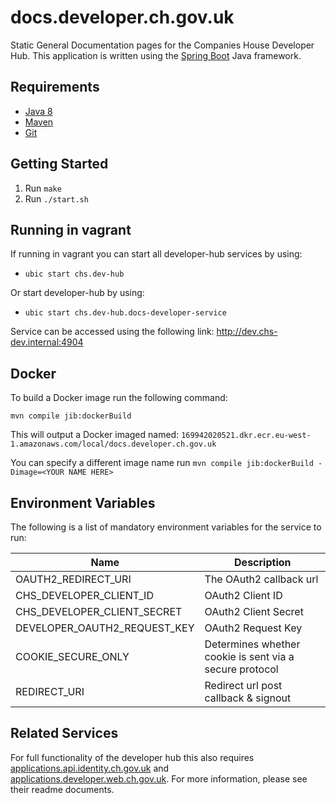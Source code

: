 # **docs.developer.ch.gov.uk**

Static General Documentation pages for the Companies House Developer Hub. This application is written using the [Spring Boot](http://projects.spring.io/spring-boot/) Java framework.

## Requirements

- [Java 8](http://www.oracle.com/technetwork/java/javase/downloads/jdk8-downloads-2133151.html)
- [Maven](https://maven.apache.org/download.cgi)
- [Git](https://git-scm.com/downloads)

## Getting Started
1. Run `make`
2. Run `./start.sh`

## Running in vagrant
If running in vagrant you can start all developer-hub services by using:
- `ubic start chs.dev-hub`

Or start developer-hub by using:
- `ubic start chs.dev-hub.docs-developer-service`

Service can be accessed using the following link: http://dev.chs-dev.internal:4904

## Docker
To build a Docker image run the following command:

```
mvn compile jib:dockerBuild
```

This will output a Docker imaged named: `169942020521.dkr.ecr.eu-west-1.amazonaws.com/local/docs.developer.ch.gov.uk`

You can specify a different image name run `mvn compile jib:dockerBuild -Dimage=<YOUR NAME HERE>`

## Environment Variables
The following is a list of mandatory environment variables for the service to run:

| Name | Description |
|------|-------------|
OAUTH2_REDIRECT_URI | The OAuth2 callback url
CHS_DEVELOPER_CLIENT_ID | OAuth2 Client ID
CHS_DEVELOPER_CLIENT_SECRET | OAuth2 Client Secret
DEVELOPER_OAUTH2_REQUEST_KEY | OAuth2 Request Key
COOKIE_SECURE_ONLY | Determines whether cookie is sent via a secure protocol
REDIRECT_URI | Redirect url post callback & signout

## Related Services
For full functionality of the developer hub this also requires [applications.api.identity.ch.gov.uk](https://github.com/companieshouse/applications.api.identity.ch.gov.uk)
and [applications.developer.web.ch.gov.uk](https://github.com/companieshouse/applications.developer.web.ch.gov.uk). For more information, please see their readme documents.